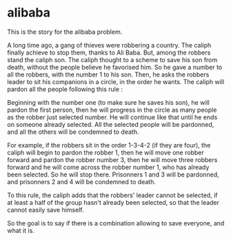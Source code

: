 # alibaba

This is the story for the alibaba problem.

A long time ago, a gang of thieves were robbering a country. The caliph finally achieve to stop them, thanks to Ali Baba. But, among the robbers stand the caliph son. The caliph thought to a scheme to save his son from death, without the people believe he favorised him. So he gave a number to all the robbers, with the number 1 to his son. Then, he asks the robbers leader to sit his companions in a circle, in the order he wants. The caliph will pardon all the people following this rule :

Beginning with the number one (to make sure he saves his son), he will pardon the first person, then he will progress in the circle as many people as the robber just selected number. He will continue like that until he ends on someone already selected. All the selected people will be pardonned, and all the others will be condemned to death.

For example, if the robbers sit in the order 1-3-4-2 (if they are four), the caliph will begin to pardon the robber 1, then he will move one robber forward and pardon the robber number 3, then he will move three robbers forward and he will come across the robber number 1, who has already been selected. So he will stop there. Prisonners 1 and 3 will be pardonned, and prisonners 2 and 4 will be condemned to death.

To this rule, the caliph adds that the robbers' leader cannot be selected, if at least a half of the group hasn't already been selected, so that the leader cannot easily save himself.

So the goal is to say if there is a combination allowing to save everyone, and what it is.
